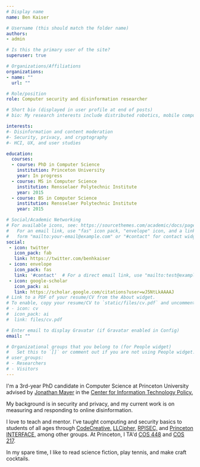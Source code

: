 ```yaml
---
# Display name
name: Ben Kaiser

# Username (this should match the folder name)
authors:
- admin

# Is this the primary user of the site?
superuser: true

# Organizations/Affiliations
organizations:
- name: ""
  url: ""

# Role/position
role: Computer security and disinformation researcher

# Short bio (displayed in user profile at end of posts)
# bio: My research interests include distributed robotics, mobile computing and programmable matter.

interests:
#- Disinformation and content moderation
#- Security, privacy, and cryptography
#- HCI, UX, and user studies

education:
  courses:
  - course: PhD in Computer Science
    institution: Princeton University
    year: In progress
  - course: MS in Computer Science
    institution: Rensselaer Polytechnic Institute
    year: 2015
  - course: BS in Computer Science
    institution: Rensselaer Polytechnic Institute
    year: 2015

# Social/Academic Networking
# For available icons, see: https://sourcethemes.com/academic/docs/page-builder/#icons
#   For an email link, use "fas" icon pack, "envelope" icon, and a link in the
#   form "mailto:your-email@example.com" or "#contact" for contact widget.
social:
 - icon: twitter
   icon_pack: fab
   link: https://twitter.com/benhkaiser
 - icon: envelope
   icon_pack: fas
   link: '#contact'  # For a direct email link, use "mailto:test@example.org".
 - icon: google-scholar
   icon_pack: ai
   link: https://scholar.google.com/citations?user=wJ5NtLkAAAAJ
# Link to a PDF of your resume/CV from the About widget.
# To enable, copy your resume/CV to `static/files/cv.pdf` and uncomment the lines below.
# - icon: cv
#  icon_pack: ai
#  link: files/cv.pdf

# Enter email to display Gravatar (if Gravatar enabled in Config)
email: ""

# Organizational groups that you belong to (for People widget)
#   Set this to `[]` or comment out if you are not using People widget.
# user_groups:
# - Researchers
# - Visitors
---
```


I'm a 3rd-year PhD candidate in Computer Science at Princeton University advised by [Jonathan Mayer](https://www.jonathanmayer.org) in the [Center for Information Technology Policy.](https://citp.princeton.edu/)

My background is in security and privacy, and my current work is on measuring and responding to online disinformation.

I love to teach and mentor. I’ve taught computing and security basics to students of all ages through [CodeCreative,](https://www.codecreative-ll.org/) [LLCipher,](https://www.ll.mit.edu/outreach/llcipher) [RPISEC,](https://rpis.ec/) and [Princeton INTERFACE,](https://interface-pton.github.io/interface/) among other groups. At Princeton, I TA'd [COS 448](https://www.cs.princeton.edu/courses/archive/spring20/cos448/) and [COS 217](https://www.cs.princeton.edu/courses/archive/spring20/cos448/).

In my spare time, I like to read science fiction, play tennis, and make craft cocktails.